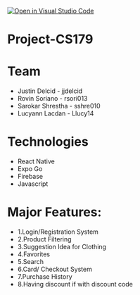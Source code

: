 [![Open in Visual Studio Code](https://classroom.github.com/assets/open-in-vscode-718a45dd9cf7e7f842a935f5ebbe5719a5e09af4491e668f4dbf3b35d5cca122.svg)](https://classroom.github.com/online_ide?assignment_repo_id=11509563&assignment_repo_type=AssignmentRepo)
# Project-CS179
# Team
- Justin Delcid - jjdelcid
- Rovin Soriano - rsori013
- Sarokar Shrestha - sshre010
- Lucyann Lacdan - Llucy14

# Technologies
- React Native 
- Expo Go
- Firebase
- Javascript

# Major Features:
- 1.Login/Registration System
- 2.Product Filtering
- 3.Suggestion Idea for Clothing
- 4.Favorites
- 5.Search
- 6.Card/ Checkout System
- 7.Purchase History 
- 8.Having discount if with discount code


